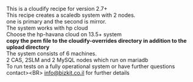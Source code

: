 This is a cloudify recipe for version 2.7+<BR>
This recipe creates a scaledb system with 2 nodes.<BR>
one is primary and the second is mirror.<BR>
The system works with hp cloud<BR>
Choose the hp-havana cloud on 13.5+ system<BR>
<B>copy the pem file to the cloudify-overrides directory in addition to the upload directory</B><BR>
The system consists of 6 machines.<BR>
2 CAS, 2SLM and 2 MySQL nodes which run on mariadb<BR>
To run tests on a fully operational system  or have further questions contact>\<BR>
info@bizkit.co.il for further details<BR>
